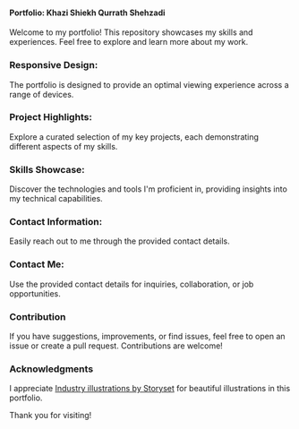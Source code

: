 #### Portfolio: Khazi Shiekh Qurrath Shehzadi
Welcome to my portfolio! This repository showcases my skills and experiences. Feel free to explore and learn more about my work.

### Responsive Design: 
The portfolio is designed to provide an optimal viewing experience across a range of devices.
### Project Highlights: 
Explore a curated selection of my key projects, each demonstrating different aspects of my skills.
### Skills Showcase:
Discover the technologies and tools I'm proficient in, providing insights into my technical capabilities.
### Contact Information: 
Easily reach out to me through the provided contact details.

### Contact Me: 
Use the provided contact details for inquiries, collaboration, or job opportunities.
### Contribution
If you have suggestions, improvements, or find issues, feel free to open an issue or create a pull request. Contributions are welcome!

### Acknowledgments
I appreciate <a href="https://storyset.com/industry">Industry illustrations by Storyset</a> for beautiful illustrations in this portfolio.

Thank you for visiting!
